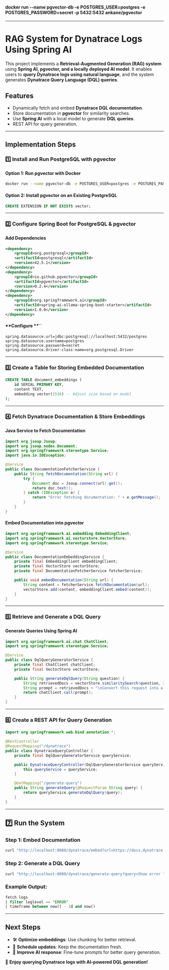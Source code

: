 #### docker run --name pgvector-db -e POSTGRES_USER=postgres -e POSTGRES_PASSWORD=secret -p 5432:5432 ankane/pgvector
---- 
# RAG System for Dynatrace Logs Using Spring AI

This project implements a **Retrieval-Augmented Generation (RAG) system** using **Spring AI, pgvector, and a locally deployed AI model**. It enables users to **query Dynatrace logs using natural language**, and the system generates **Dynatrace Query Language (DQL) queries**.

## Features

- Dynamically fetch and embed **Dynatrace DQL documentation**.
- Store documentation in **pgvector** for similarity searches.
- Use **Spring AI** with a local model to generate **DQL queries**.
- REST API for query generation.

---

## **Implementation Steps**

### **1️⃣ Install and Run PostgreSQL with pgvector**

#### **Option 1: Run pgvector with Docker**

```sh
docker run --name pgvector-db -e POSTGRES_USER=postgres -e POSTGRES_PASSWORD=secret -p 5432:5432 ankane/pgvector
```

#### **Option 2: Install pgvector on an Existing PostgreSQL**

```sql
CREATE EXTENSION IF NOT EXISTS vector;
```

---

### **2️⃣ Configure Spring Boot for PostgreSQL & pgvector**

#### **Add Dependencies**

```xml
<dependency>
    <groupId>org.postgresql</groupId>
    <artifactId>postgresql</artifactId>
    <version>42.5.1</version>
</dependency>
<dependency>
    <groupId>io.github.pgvector</groupId>
    <artifactId>pgvector</artifactId>
    <version>0.2.4</version>
</dependency>
<dependency>
    <groupId>org.springframework.ai</groupId>
    <artifactId>spring-ai-ollama-spring-boot-starter</artifactId>
    <version>1.0.0</version>
</dependency>
```

#### **Configure **``

```properties
spring.datasource.url=jdbc:postgresql://localhost:5432/postgres
spring.datasource.username=postgres
spring.datasource.password=secret
spring.datasource.driver-class-name=org.postgresql.Driver
```

---

### **3️⃣ Create a Table for Storing Embedded Documentation**

```sql
CREATE TABLE document_embeddings (
    id SERIAL PRIMARY KEY,
    content TEXT,
    embedding vector(1536) -- Adjust size based on model
);
```

---

### **4️⃣ Fetch Dynatrace Documentation & Store Embeddings**

#### **Java Service to Fetch Documentation**

```java
import org.jsoup.Jsoup;
import org.jsoup.nodes.Document;
import org.springframework.stereotype.Service;
import java.io.IOException;

@Service
public class DocumentationFetcherService {
    public String fetchDocumentation(String url) {
        try {
            Document doc = Jsoup.connect(url).get();
            return doc.text();
        } catch (IOException e) {
            return "Error fetching documentation: " + e.getMessage();
        }
    }
}
```

#### **Embed Documentation into pgvector**

```java
import org.springframework.ai.embedding.EmbeddingClient;
import org.springframework.ai.vectorstore.VectorStore;
import org.springframework.stereotype.Service;

@Service
public class DocumentationEmbeddingService {
    private final EmbeddingClient embeddingClient;
    private final VectorStore vectorStore;
    private final DocumentationFetcherService fetcherService;

    public void embedDocumentation(String url) {
        String content = fetcherService.fetchDocumentation(url);
        vectorStore.add(content, embeddingClient.embed(content));
    }
}
```

---

### **5️⃣ Retrieve and Generate a DQL Query**

#### **Generate Queries Using Spring AI**

```java
import org.springframework.ai.chat.ChatClient;
import org.springframework.stereotype.Service;

@Service
public class DqlQueryGeneratorService {
    private final ChatClient chatClient;
    private final VectorStore vectorStore;

    public String generateDqlQuery(String question) {
        String retrievedDocs = vectorStore.similaritySearch(question, 2).toString();
        String prompt = retrievedDocs + "\nConvert this request into a Dynatrace DQL query:\n" + question;
        return chatClient.call(prompt);
    }
}
```

---

### **6️⃣ Create a REST API for Query Generation**

```java
import org.springframework.web.bind.annotation.*;

@RestController
@RequestMapping("/dynatrace")
public class DynatraceQueryController {
    private final DqlQueryGeneratorService queryService;

    public DynatraceQueryController(DqlQueryGeneratorService queryService) {
        this.queryService = queryService;
    }

    @GetMapping("/generate-query")
    public String generateQuery(@RequestParam String query) {
        return queryService.generateDqlQuery(query);
    }
}
```

---

## **7️⃣ Run the System**

### **Step 1: Embed Documentation**

```sh
curl "http://localhost:8080/dynatrace/embed?url=https://docs.dynatrace.com/data-explorer-dql"
```

### **Step 2: Generate a DQL Query**

```sh
curl "http://localhost:8080/dynatrace/generate-query?query=Show error logs from last 24 hours"
```

### **Example Output:**

```sql
fetch logs
| filter loglevel == "ERROR"
| timeframe between now() - 1d and now()
```

---

## **Next Steps**

- 🛠 **Optimize embeddings**: Use chunking for better retrieval.
- 📅 **Schedule updates**: Keep the documentation fresh.
- 🤖 **Improve AI response**: Fine-tune prompts for better query generation.

🚀 **Enjoy querying Dynatrace logs with AI-powered DQL generation!**


